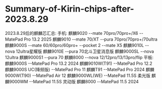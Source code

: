 # Summary-of-Kirin-chips-after-2023.8.29
2023.8.29后的麒麟芯汇总:
手机: 
麒麟9020 --mate 70pro/70pro+/X6 --MatePad Pro 13.2 2025
麒麟9010 --mate 70/XT --pura 70pro/70pro+/70ultra
麒麟9000S --mate 60/60pro/60pro+ --pocket 2 --mate X5
麒麟9010L --nova 12ultra星耀版
麒麟9010E --pura 70北斗卫星消息版
麒麟9000SL --nova 12ultra 
麒麟9000S1 --pura 70
麒麟8000 --nova 12/12pro/13/13pro/flip
平板:
麒麟9000S --MatePad Pro 13.2 2024
麒麟9010W(T91) --MatePad Pro 12.2
麒麟9000S UC(降频版) --MatePad Pro 11 
麒麟T91 --MatePad Pro 2024
麒麟9000W(T90) --MatePad Air 12
麒麟9000WL(WE) --MatePad 11.5S 柔光版
麒麟9000WM --MatePad 11.5S 灵动版
麒麟8000 --MatePad 11.5 2024

